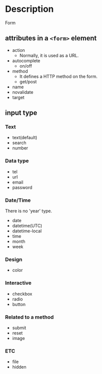# Description
Form

## attributes in a `<form>` element
- action
    - Normally, it is used as a URL.  
- autocomplete  
    - on/off  
- method  
    - It defines a HTTP method on the form.  
    - get/post  
- name  
- novalidate  
- target

## input type  
### Text
- text(default)  
- search
- number

### Data type
- tel  
- url  
- email  
- password  

### Date/Time  
There is no 'year' type.  
- date  
- datetime(UTC)  
- datetime-local  
- time  
- month  
- week  

### Design
- color  

### Interactive  
- checkbox  
- radio  
- button  

### Related to a method
- submit  
- reset    
- image

### ETC 
- file   
- hidden